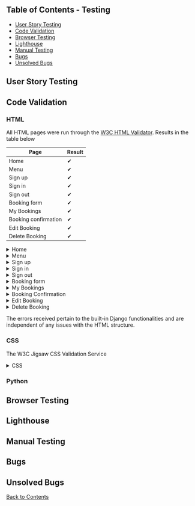 ## Table of Contents - Testing
- [User Story Testing](#user-story-testing)
- [Code Validation](#code-validation)
- [Browser Testing](#browser-testing)
- [Lighthouse](#lighthouse)
- [Manual Testing](#manual-testing)
- [Bugs](#bugs)
- [Unsolved Bugs](#unsolved-bugs)

## User Story Testing


## Code Validation
### HTML
All HTML pages were run through the [W3C HTML Validator](https://validator.w3.org/). Results in the table below

|Page|Result|
|----|----|
|Home|✔|
|Menu|✔|
|Sign up|✔|
|Sign in|✔|
|Sign out|✔|
|Booking form|✔|
|My Bookings|✔|
|Booking confirmation|✔|
|Edit Booking|✔|
|Delete Booking|✔|


<details><summary>Home</summary>

![Home page](docs/testing/validation_home.png)
</details>

<details><summary>Menu</summary>

![Menu page](docs/testing/validation_menu.png)
</details>

<details><summary>Sign up</summary>

![Sign up](docs/testing/validation_signup.png)
</details>

<details><summary>Sign in</summary>

![Sign in](docs/testing/validation_signin.png)
</details>

<details><summary>Sign out</summary>

![Sign out](docs/testing/validation_signout.png)
</details>

<details><summary>Booking form</summary>

![Booking form](docs/testing/validation_bookingform.png)
</details>

<details><summary>My Bookings</summary>

![My Bookings](docs/testing/validation_mybookings.png)
</details>

<details><summary>Booking Confirmation</summary>

![Booking Confirmation](docs/testing/validation_mybookings.png)
</details>

<details><summary>Edit Booking</summary>

![Edit Booking](docs/testing/validation_editbooking.png)
</details>

<details><summary>Delete Booking</summary>

![Booking Confirmation](docs/testing/validation_deletebooking.png)
</details>


The errors received pertain to the built-in Django functionalities and are independent of any issues with the HTML structure.


### CSS
The W3C Jigsaw CSS Validation Service

<details><summary>CSS</summary>

![CSS](docs/testing/validation_css.png)
</details>

### Python


## Browser Testing



## Lighthouse


## Manual Testing


## Bugs

## Unsolved Bugs

[Back to Contents](#table-of-contents---testing)
